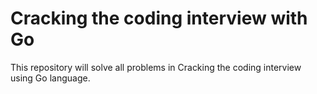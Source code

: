 # Cracking the coding interview with Go

This repository will solve all problems in Cracking the coding interview using Go language.